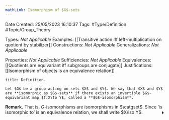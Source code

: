 ```yaml
---
mathLink: Isomorphism of $G$-sets
---
```


<div class="topSpace"></div>

Date Created: 25/05/2023 16:10:37
Tags: #Type/Definition #Topic/Group_Theory

Types: _Not Applicable_
Examples: [[Transitive action iff left-multiplication on quotient by stabilizer]]
Constructions: _Not Applicable_
Generalizations: _Not Applicable_

Properties: _Not Applicable_
Sufficiencies: _Not Applicable_
Equivalences: [[Quotients are equivariant iff subgroups are conjugate]]
Justifications: [[Isomorphism of objects is an equivalence relation]]

``` ad-Definition
title: Definition.

Let $G$ be a group acting on sets $X$ and $Y$. We say that $X$ and $Y$ are **isomorphic as $G$-sets** if there exists an invertible $G$-equivariant map $f:X\to Y$, called a **$G$-isomorphism**.

```

<b>Remark.</b> That is, $G$-isomorphisms are isomorphisms in $\catgset$. Since $\textrm{`}$is isomorphic to$\textrm{'}$ is an equivalence relation, we shall write $X\iso Y$.<span style="float:right;">$\blacklozenge$</span>
